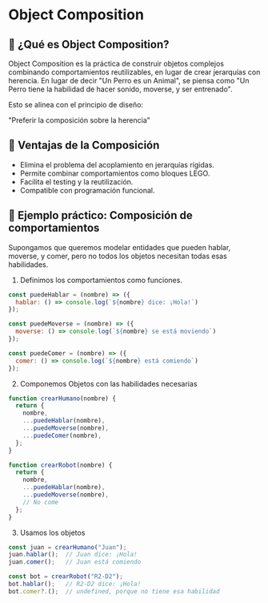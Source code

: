 # Object Composition

## 🧱 ¿Qué es Object Composition?
Object Composition es la práctica de construir objetos complejos combinando comportamientos reutilizables, en lugar de crear jerarquías con herencia. En lugar de decir "Un Perro es un Animal", se piensa como "Un Perro tiene la habilidad de hacer sonido, moverse, y ser entrenado".

Esto se alinea con el principio de diseño:

"Preferir la composición sobre la herencia"

## 🔧 Ventajas de la Composición
- Elimina el problema del acoplamiento en jerarquías rígidas.
- Permite combinar comportamientos como bloques LEGO.
- Facilita el testing y la reutilización.
- Compatible con programación funcional.

## 🧪 Ejemplo práctico: Composición de comportamientos
Supongamos que queremos modelar entidades que pueden hablar, moverse, y comer, pero no todos los objetos necesitan todas esas habilidades.

1. Definimos los comportamientos como funciones.

```javascript
const puedeHablar = (nombre) => ({
  hablar: () => console.log(`${nombre} dice: ¡Hola!`)
});

const puedeMoverse = (nombre) => ({
  moverse: () => console.log(`${nombre} se está moviendo`)
});

const puedeComer = (nombre) => ({
  comer: () => console.log(`${nombre} está comiendo`)
});
```

2. Componemos Objetos con las habilidades necesarias

```javascript
function crearHumano(nombre) {
  return {
    nombre,
    ...puedeHablar(nombre),
    ...puedeMoverse(nombre),
    ...puedeComer(nombre),
  };
}

function crearRobot(nombre) {
  return {
    nombre,
    ...puedeHablar(nombre),
    ...puedeMoverse(nombre),
    // No come
  };
}
```

3. Usamos los objetos

```javascript
const juan = crearHumano("Juan");
juan.hablar();  // Juan dice: ¡Hola!
juan.comer();   // Juan está comiendo

const bot = crearRobot("R2-D2");
bot.hablar();   // R2-D2 dice: ¡Hola!
bot.comer?.();  // undefined, porque no tiene esa habilidad
```